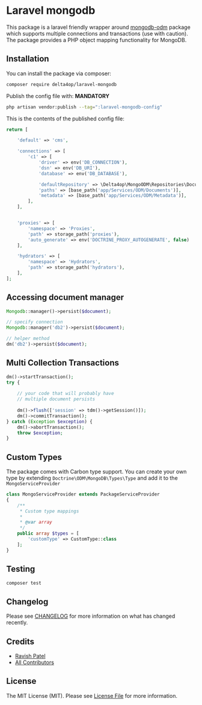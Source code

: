 # Laravel mongodb

[comment]: <> ([![Latest Version on Packagist]&#40;https://img.shields.io/packagist/v/:vendor_slug/:package_slug.svg?style=flat-square&#41;]&#40;https://packagist.org/packages/:vendor_slug/:package_slug&#41;)

[comment]: <> ([![GitHub Tests Action Status]&#40;https://img.shields.io/github/workflow/status/:vendor_slug/:package_slug/run-tests?label=tests&#41;]&#40;https://github.com/:vendor_slug/:package_slug/actions?query=workflow%3Arun-tests+branch%3Amain&#41;)

[comment]: <> ([![GitHub Code Style Action Status]&#40;https://img.shields.io/github/workflow/status/:vendor_slug/:package_slug/Check%20&%20fix%20styling?label=code%20style&#41;]&#40;https://github.com/:vendor_slug/:package_slug/actions?query=workflow%3A"Check+%26+fix+styling"+branch%3Amain&#41;)

[comment]: <> ([![Total Downloads]&#40;https://img.shields.io/packagist/dt/:vendor_slug/:package_slug.svg?style=flat-square&#41;]&#40;https://packagist.org/packages/:vendor_slug/:package_slug&#41;)

This package is a laravel friendly wrapper around [mongodb-odm](https://github.com/doctrine/mongodb-odm) package which supports multiple connections and transactions (use with caution). The package provides a PHP object mapping functionality for MongoDB.

## Installation

You can install the package via composer:

```bash
composer require delta4op/laravel-mongodb
```

Publish the config file with: **MANDATORY**

```bash
php artisan vendor:publish --tag=":laravel-mongodb-config"
```

This is the contents of the published config file:

```php
return [

    'default' => 'cms',

    'connections' => [
        'c1' => [
            'driver' => env('DB_CONNECTION'),
            'dsn' => env('DB_URI'),
            'database' => env('DB_DATABASE'),

            'defaultRepository' => \Delta4op\MongoODM\Repositories\DocumentRepository::class,
            'paths' => [base_path('app/Services/ODM/Documents')],
            'metadata' => [base_path('app/Services/ODM/Metadata')],
        ],
    ],


    'proxies' => [
        'namespace' => 'Proxies',
        'path' => storage_path('proxies'),
        'auto_generate' => env('DOCTRINE_PROXY_AUTOGENERATE', false)
    ],

    'hydrators' => [
        'namespace' => 'Hydrators',
        'path' => storage_path('hydrators'),
    ],
];
```

## Accessing document manager
```php
Mongodb::manager()->persist($document);

// specify connection
Mongodb::manager('db2')->persist($document);

// helper method
dm('db2')->persist($document);
```

## Multi Collection Transactions
```php
dm()->startTransaction();
try {
    
    // your code that will probably have
    // multiple document persists
    
    dm()->flush(['session' => tdm()->getSession()]);
    dm()->commitTransaction();
} catch (Exception $exception) {
    dm()->abortTransaction();
    throw $exception;
}
```
## Custom Types
The package comes with Carbon type support. You can create your own type by extending `Doctrine\ODM\MongoDB\Types\Type` and add it to the `MongoServiceProvider`
```php
class MongoServiceProvider extends PackageServiceProvider
{
    /**
     * Custom type mappings
     *
     * @var array
     */
    public array $types = [
        'customType' => CustomType::class
    ];
}
```
## Testing

```bash
composer test
```

## Changelog

Please see [CHANGELOG](CHANGELOG.md) for more information on what has changed recently.

## Credits

- [Ravish Patel](https://github.com/delta4op)
- [All Contributors](../../contributors)

## License

The MIT License (MIT). Please see [License File](LICENSE.md) for more information.
